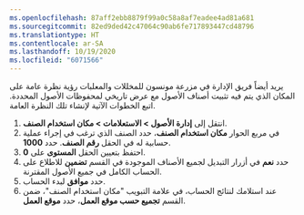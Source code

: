 ```yaml
---
ms.openlocfilehash: 87aff2ebb8879f99a0c58a8af7eadee4ad81a681
ms.sourcegitcommit: 82ed9ded42c47064c90ab6fe717893447cd48796
ms.translationtype: HT
ms.contentlocale: ar-SA
ms.lasthandoff: 10/19/2020
ms.locfileid: "6071566"
---
```

يريد أيضاً فريق الإدارة في مزرعة مونسون للمخللات والمعلبات رؤية نظرة عامة على المكان الذي يتم فيه تثبيت أصناف الأصول مع عرض تاريخي لمحفوظات الأصول المحددة. اتبع الخطوات الآتية لإنشاء تلك النظرة العامة.

1.  انتقل إلى **إدارة الأصول > الاستعلامات > مكان استخدام الصنف**.
2.  في مربع الحوار **مكان استخدام الصنف**، حدد الصنف الذي ترغب في إجراء عملية حسابية له في الحقل **رقم الصنف**. حدد **1000**.
3.  احتفظ بتعيين الحقل **المستوى** على **0**.
4.  حدد **نعم** في أزرار التبديل لجميع الأصناف الموجودة في القسم **تضمين** للاطلاع على الحساب الكامل في جميع الأصول المقترنة.
5.  حدد **موافق** لبدء الحساب.
6.  عند استلامك لنتائج الحساب، في علامة التبويب "مكان استخدام الصنف"، ضمن القسم **تجميع حسب موقع العمل**، حدد **موقع العمل**. 
